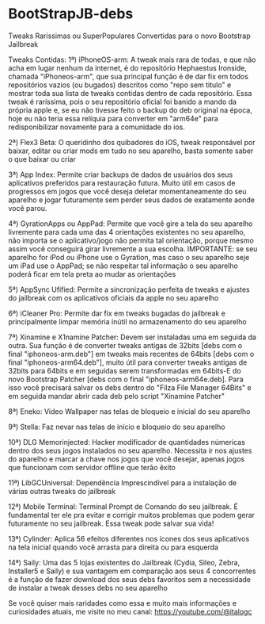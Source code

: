 # BootStrapJB-debs
Tweaks Raríssimas ou SuperPopulares Convertidas para o novo Bootstrap Jailbreak

<p3>Tweaks Contidas: </p3>
<p4>1ª) iPhoneOS-arm: A tweak mais rara de todas, e que não acha em lugar nenhum da internet, é do repositório Hephaestus Ironside, chamada "iPhoneos-arm", que sua principal função é de dar fix em todos repositórios vazios (ou bugados) descritos como "repo sem titulo" e mostrar toda sua lista de tweaks contidas dentro de cada repositório. Essa tweak é raríssima, pois o seu repositório oficial foi banido a mando da própria apple e, se eu não tivesse feito o backup do deb original na época, hoje eu não teria essa relíquia para converter em "arm64e" para redisponibilizar novamente para a comunidade do ios. </p4>

<p4>2ª) Flex3 Beta: O queridinho dos quibadores do iOS, tweak responsável por baixar, editar ou criar mods em tudo no seu aparelho, basta somente saber o que baixar ou criar</p4>

<p4>3ª) App Index: Permite criar backups de dados de usuários dos seus aplicativos preferidos para restauração futura. Muito útil em casos de progressos em jogos que você deseja deletar momentaneamente do seu aparelho e jogar futuramente sem perder seus dados de exatamente aonde você parou.</p4>

<p4>4ª) GyrationApps ou AppPad: Permite que você gire a tela do seu aparelho livremente para cada uma das 4 orientações existentes no seu aparelho, não importa se o aplicativo/jogo não permita tal orientação, porque mesmo assim você conseguirá girar livremente a sua escolha. IMPORTANTE: se seu aparelho for iPod ou iPhone use o Gyration, mas caso o seu aparelho seje um iPad use o AppPad; se não respeitar tal informação o seu aparelho poderá ficar em tela preta ao mudar as orientações</p4>

<p4>5ª) AppSync Ufified: Permite a sincronização perfeita de tweaks e ajustes do jailbreak com os aplicativos oficiais da apple no seu aparelho</p4>

<p4>6ª) iCleaner Pro: Permite dar fix em tweaks bugadas do jailbreak e principalmente limpar memória inútil no armazenamento do seu aparelho</p4>

<p4>7ª) Xinamine e X1namine Patcher: Devem ser instaladas uma em seguida da outra. Sua função é de converter tweaks antigas de 32bits [debs com o final "iphoneos-arm.deb"] em tweaks mais recentes de 64bits [debs com o final "iphoneos-arm64.deb"], muito útil para converter tweaks antigas de 32bits para 64bits e em seguidas serem transformadas em 64bits-E do novo Bootstrap Patcher [debs com o final "iphoneos-arm64e.deb]. Para isso você precisará salvar os debs dentro do "Filza File Manager 64Bits" e em seguida mandar abrir cada deb pelo script "Xinamine Patcher"</p4>

<p4>8ª) Eneko: Video Wallpaper nas telas de bloqueio e inicial do seu aparelho</p4>

<p4>9ª) Stella: Faz nevar nas telas de início e bloqueio do seu aparelho</p4>

<p4>10ª) DLG Memorinjected: Hacker modificador de quantidades númericas dentro dos seus jogos instalados no seu aparelho. Necessita ir nos ajustes do aparelho e marcar a chave nos jogos que você desejar, apenas jogos que funcionam com servidor offline que terão êxito</p4>

<p4>11ª) LibGCUniversal: Dependência Imprescindível para a instalação de várias outras tweaks do jailbreak</p4>

<p4>12ª) Mobile Terminal: Terminal Prompt de Comando do seu jailbreak. É fundamental ter ele pra evitar e corrigir muitos problemas que podem gerar futuramente no seu jailbreak. Essa tweak pode salvar sua vida!</p4>

<p4>13ª) Cylinder: Aplica 56 efeitos diferentes nos ícones dos seus aplicativos na tela inicial quando você arrasta para direita ou para esquerda</p4>

<p4>14ª) Saily: Uma das 5 lojas existentes do Jailbreak (Cydia, Sileo, Zebra, Installer5 e Saily) e sua vantagem em comparação aos seus 4 concorrentes é a função de fazer download dos seus debs favoritos sem a necessidade de instalar a tweak desses debs no seu aparelho</p4>









<p4> Se você quiser mais raridades como essa e muito mais informações e curiosidades atuais, me visite no meu canal:</p4>
<p3>https://youtube.com/@italogc</p3>
